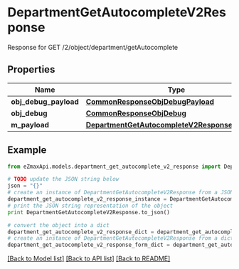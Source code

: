 # DepartmentGetAutocompleteV2Response

Response for GET /2/object/department/getAutocomplete

## Properties
Name | Type | Description | Notes
------------ | ------------- | ------------- | -------------
**obj_debug_payload** | [**CommonResponseObjDebugPayload**](CommonResponseObjDebugPayload.md) |  | 
**obj_debug** | [**CommonResponseObjDebug**](CommonResponseObjDebug.md) |  | [optional] 
**m_payload** | [**DepartmentGetAutocompleteV2ResponseMPayload**](DepartmentGetAutocompleteV2ResponseMPayload.md) |  | 

## Example

```python
from eZmaxApi.models.department_get_autocomplete_v2_response import DepartmentGetAutocompleteV2Response

# TODO update the JSON string below
json = "{}"
# create an instance of DepartmentGetAutocompleteV2Response from a JSON string
department_get_autocomplete_v2_response_instance = DepartmentGetAutocompleteV2Response.from_json(json)
# print the JSON string representation of the object
print DepartmentGetAutocompleteV2Response.to_json()

# convert the object into a dict
department_get_autocomplete_v2_response_dict = department_get_autocomplete_v2_response_instance.to_dict()
# create an instance of DepartmentGetAutocompleteV2Response from a dict
department_get_autocomplete_v2_response_form_dict = department_get_autocomplete_v2_response.from_dict(department_get_autocomplete_v2_response_dict)
```
[[Back to Model list]](../README.md#documentation-for-models) [[Back to API list]](../README.md#documentation-for-api-endpoints) [[Back to README]](../README.md)


